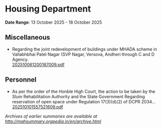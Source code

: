 # Housing Department

**Date Range**: 13 October 2025 - 18 October 2025


## Miscellaneous
- Regarding the joint redevelopment of buildings under MHADA scheme in Vallabhbhai Patel Nagar (SVP Nagar, Versova, Andheri through C and D Agency.\
  [202510061200187009.pdf](https://gr.maharashtra.gov.in/Site/Upload/Government%20Resolutions/English/202510061200187009.pdf)

## Personnel
- As per the order of the Honble High Court, the action to be taken by the Slum Rehabilitation Authority and the State Government  Regarding reservation of open space under Regulation 17(3)(d)(2) of DCPR 2034...\
  [202510101557521609.pdf](https://gr.maharashtra.gov.in/Site/Upload/Government%20Resolutions/English/202510101557521609.pdf)


*Archives of earlier summaries are available at http://mahsummary.orgpedia.in/en/archive.html*